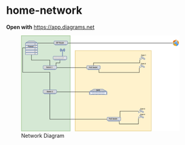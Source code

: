 # home-network
__Open with__ https://app.diagrams.net

<figure><img src="./diagram.png"><figcaption>Network Diagram</figcaption></figure>
